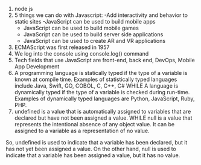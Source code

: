 1. node js
2. 5 things we can do with Javascript:
   -Add interactivity and behavior to static sites
   -JavaScript can be used to build mobile apps
   - JavaScript can be used to build mobile games
   - JavaScript can be used to build server side applications
   - JavaScript can be used to create AR and VR applications
3. ECMAScript was first released in 1957
4. We log into the console using console.log() command
5. Tech fields that use JavaScript are front-end, back end, DevOps, Mobile App Development
6. A programming language is statically typed if the type of a variable is known at compile time. Examples of statistically typed languages include Java, Swift, GO, COBOL, C, C++, C#
   WHILE
   A language is dynamically typed if the type of a variable is checked during run-time. Examples of dynamically typed languages are Python, JavaScript, Ruby, PHP.
7. undefined is a value that is automatically assigned to variables that are declared but have not been assigned a value.
   WHILE
   null is a value that represents the intentional absence of any object value. It can be assigned to a variable as a representation of no value.

So, undefined is used to indicate that a variable has been declared, but it has not yet been assigned a value. On the other hand, null is used to indicate that a variable has been assigned a value, but it has no value.
